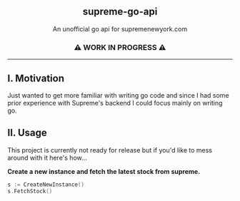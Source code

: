 <p align="center">
  <h2 align="center">supreme-go-api</h2>
  <p align="center"> 
    An unofficial go api for supremenewyork.com
  </p>
  <p align="center"> 
    <h3 align="center">⚠️ WORK IN PROGRESS ⚠️</h3>
  </p>
</p>

---
## I. Motivation
Just wanted to get more familiar with writing go code and since I had some prior
experience with Supreme's backend I could focus mainly on writing go.

## II. Usage
This project is currently not ready for release but if you'd like to mess around
with it here's how...


**Create a new instance and fetch the latest stock from supreme.**
```go
s := CreateNewInstance()
s.FetchStock()
```


